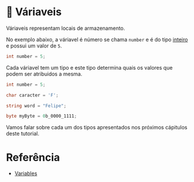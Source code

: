 # 🎲 Váriaveis

Váriaveis representam locais de armazenamento.

No exemplo abaixo, a váriavel é número se chama `number` e é do tipo [inteiro](https://github.com/Pampa-Devs/4starters/blob/master/Fundamentals/csharp/src/value-types.md#-tipos-de-valor#tipos-numéricos-integrais) e possui um valor de `5`.
```C#
int number = 5;
```

Cada váriavel tem um tipo e este tipo determina quais os valores que podem ser atribuidos a mesma.
```C#
int number = 5;

char caracter = 'F';

string word = "Felipe";

byte myByte = 0b_0000_1111;
```

Vamos falar sobre cada um dos tipos apresentados nos próximos cápitulos deste tutorial.

# Referência

* [Variables](https://docs.microsoft.com/en-us/dotnet/csharp/src/language-reference/language-specification/variables)